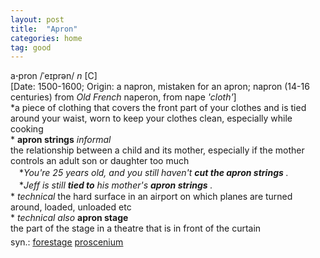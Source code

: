 ```yaml
---
layout: post
title:  "Apron"
categories: home
tag: good
---
```

<DIV style="MARGIN: 0px 0px 5px">a<B>·</B>pron /ˈeɪprən/ <I>n</I> [C] <BR>[Date: 1500-1600; Origin: a napron, mistaken for an apron; napron (14-16 centuries) from <I>Old French</I> naperon, from nape <I>'cloth'</I>]<BR>*a piece of clothing that covers the front part of your clothes and is tied around your waist, worn to keep your clothes clean, especially while cooking<BR>* <B>apron strings</B> <I>informal</I> <BR>the relationship between a child and its mother, especially if the mother controls an adult son or daughter too much<BR>　*<I>You're 25 years old, and you still haven't <B>cut the apron strings</B> .</I><BR>　*<I>Jeff is still <B>tied to</B> his mother's <B>apron strings</B> .</I><BR>* <I>technical</I> the hard surface in an airport on which planes are turned around, loaded, unloaded etc<BR>* <I>technical also</I> <B>apron stage</B> <BR>the part of the stage in a theatre that is in front of the curtain</DIV>
<DIV style="MARGIN: 0px 0px 5px">
<DIV style="MARGIN: 4px 0px">syn.: <A href="{{ site.baseurl }}/forestage"><U>forestage</U></A> <A href="{{ site.baseurl }}/proscenium"><U>proscenium</U></A></DIV></DIV>
